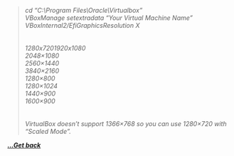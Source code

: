<blockquote class="wp-block-quote">
  <p>
    <em>cd &#8220;C:\Program Files\Oracle\Virtualbox&#8221;<br /> VBoxManage setextradata “Your Virtual Machine Name” VBoxInternal2/EfiGraphicsResolution X</em><br /> <br /> <br /> <em>1280x7201920x1080 <br /> 2048&#215;1080 <br /> 2560&#215;1440<br /> 3840&#215;2160<br /> 1280&#215;800 <br /> 1280&#215;1024 <br /> 1440&#215;900 <br /> 1600&#215;900</em><br /> <br /> <br /> <em>VirtualBox doesn&#8217;t support 1366&#215;768 so you can use 1280&#215;720 with &#8220;Scaled Mode&#8221;.</em>
  </p>
</blockquote>

[***...Get back***](..)
